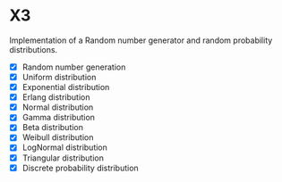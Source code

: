 # X3

Implementation of a Random number generator and random probability distributions.

- [X] Random number generation
- [X] Uniform distribution
- [X] Exponential distribution
- [X] Erlang distribution
- [X] Normal distribution
- [X] Gamma distribution
- [X] Beta distribution
- [X] Weibull distribution
- [X] LogNormal distribution
- [X] Triangular distribution
- [X] Discrete probability distribution
